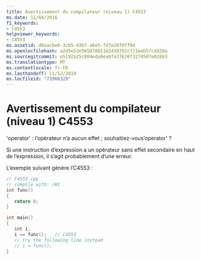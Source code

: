 ```yaml
---
title: Avertissement du compilateur (niveau 1) C4553
ms.date: 11/04/2016
f1_keywords:
- C4553
helpviewer_keywords:
- C4553
ms.assetid: d8aacbe0-3cb5-4367-a6e5-fd7e28f0ff9d
ms.openlocfilehash: a2d5e52e565878011b2439792c721eeb57cdd20a
ms.sourcegitcommit: e5192a25c084eda9eabfa37626f3274507e026b3
ms.translationtype: MT
ms.contentlocale: fr-FR
ms.lasthandoff: 11/12/2019
ms.locfileid: "73966328"
---
```

# <a name="compiler-warning-level-1-c4553"></a>Avertissement du compilateur (niveau 1) C4553

'operator' : l’opérateur n’a aucun effet ; souhaitiez-vous’operator' ?

Si une instruction d’expression a un opérateur sans effet secondaire en haut de l’expression, il s’agit probablement d’une erreur.

L’exemple suivant génère l’C4553 :

```cpp
// C4553.cpp
// compile with: /W1
int func()
{
   return 0;
}

int main()
{
   int i;
   i == func();   // C4553
   // try the following line instead
   // i = func();
}
```
